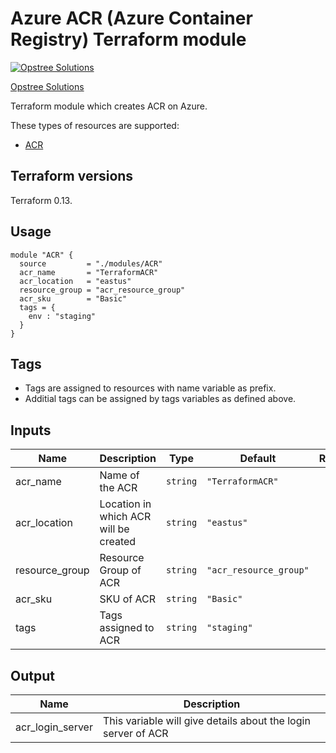 Azure ACR (Azure Container Registry) Terraform module
=====================================

[![Opstree Solutions][opstree_avatar]][opstree_homepage]

[Opstree Solutions][opstree_homepage] 

  [opstree_homepage]: https://opstree.github.io/
  [opstree_avatar]: https://img.cloudposse.com/150x150/https://github.com/opstree.png

Terraform module which creates ACR on Azure.

These types of resources are supported:

* [ACR](https://registry.terraform.io/providers/hashicorp/azurerm/latest/docs/resources/container_registry)

Terraform versions
------------------

Terraform 0.13.

Usage
------

```hcl
module "ACR" {
  source         = "./modules/ACR"
  acr_name       = "TerraformACR"
  acr_location   = "eastus"
  resource_group = "acr_resource_group"
  acr_sku        = "Basic"
  tags = {
    env : "staging"
  }
}

```


Tags
----
* Tags are assigned to resources with name variable as prefix.
* Additial tags can be assigned by tags variables as defined above.

Inputs
------
| Name           | Description                           | Type     | Default                | Required  |
|----------------|---------------------------------------|----------|------------------------|:---------:|
| acr_name       | Name of the ACR                       | `string` | `"TerraformACR"`       | yes       |
| acr_location   | Location in which ACR will be created | `string` | `"eastus"`             | no        |
| resource_group | Resource Group of ACR                 | `string` | `"acr_resource_group"` | yes       |
| acr_sku        | SKU of ACR                            | `string` | `"Basic"`              | no        |
| tags           | Tags assigned to ACR                  | `string` | `"staging"`            | no        |

Output
------
| Name            |                    Description                              |
|-----------------|-------------------------------------------------------------|
|acr_login_server |This variable will give details about the login server of ACR|


